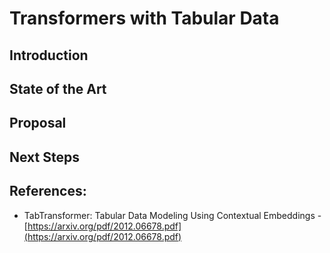 # Transformers with Tabular Data

## Introduction

## State of the Art

## Proposal

## Next Steps

## References:

- TabTransformer: Tabular Data Modeling Using Contextual Embeddings - [https://arxiv.org/pdf/2012.06678.pdf](https://arxiv.org/pdf/2012.06678.pdf)

